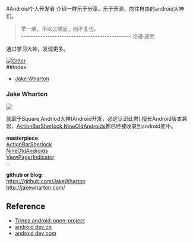#Android个人开发者
介绍一群乐于分享，乐于开源，向往自由的android大神们。
> 举一隅，不以三隅反，则不复也。<br>
> ---------------------------------------------- 论语·述而

通过学习大神，发现更多。

[![Gitter](https://badges.gitter.im/Join%20Chat.svg)](https://gitter.im/yeungeek/awesome-android-libraries?utm_source=badge&utm_medium=badge&utm_campaign=pr-badge)  
##Index
* [Jake Wharton](#jake-wharton)

### Jake Wharton
![](https://avatars0.githubusercontent.com/u/66577?v=3&s=88)  

就职于Square,Andriod大神(Android开发，必定认识此君).擅长Android版本兼容，[ActionBarSherlock](https://github.com/JakeWharton/ActionBarSherlock),[NineOldAndroids](https://github.com/JakeWharton/NineOldAndroids)都已经被收录到android库中。

**masterpiece**:  
[ActionBarSherlock](https://github.com/JakeWharton/ActionBarSherlock) <br/>    [NineOldAndroids](https://github.com/JakeWharton/NineOldAndroids)<br/>
[ViewPagerIndicator](https://github.com/JakeWharton/ViewPagerIndicator)<br/>
...

**github or blog**:  
https://github.com/JakeWharton  
http://jakewharton.com/

## Reference
*  [Trinea android-open-project](https://github.com/Trinea/android-open-project)
*  [android dev cn](https://github.com/android-cn/android-dev-cn)
*  [android dev com](https://github.com/android-cn/android-dev-com)
